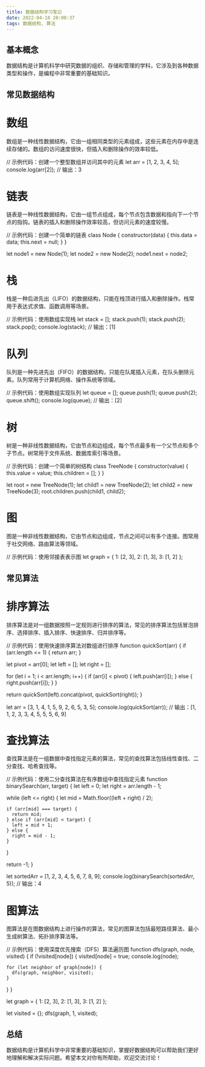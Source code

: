 ```yaml
---
title: 数据结构学习笔记
date: 2022-04-18 20:00:37
tags: 数据结构, 算法
---
```

## 基本概念
数据结构是计算机科学中研究数据的组织、存储和管理的学科，它涉及到各种数据类型和操作，是编程中非常重要的基础知识。

## 常见数据结构
# 数组
数组是一种线性数据结构，它由一组相同类型的元素组成，这些元素在内存中是连续存储的。数组的访问速度很快，但插入和删除操作的效率较低。

// 示例代码：创建一个整型数组并访问其中的元素
let arr = [1, 2, 3, 4, 5];
console.log(arr[2]); // 输出：3
# 链表
链表是一种线性数据结构，它由一组节点组成，每个节点包含数据和指向下一个节点的指钩。链表的插入和删除操作效率较高，但访问元素的速度较慢。

// 示例代码：创建一个简单的链表
class Node {
  constructor(data) {
    this.data = data;
    this.next = null;
  }
}

let node1 = new Node(1);
let node2 = new Node(2);
node1.next = node2;
# 栈
栈是一种后进先出（LIFO）的数据结构，只能在栈顶进行插入和删除操作。栈常用于表达式求值、函数调用等场景。

// 示例代码：使用数组实现栈
let stack = [];
stack.push(1);
stack.push(2);
stack.pop();
console.log(stack); // 输出：[1]
# 队列
队列是一种先进先出（FIFO）的数据结构，只能在队尾插入元素，在队头删除元素。队列常用于计算机网络、操作系统等领域。

// 示例代码：使用数组实现队列
let queue = [];
queue.push(1);
queue.push(2);
queue.shift();
console.log(queue); // 输出：[2]
# 树
树是一种非线性数据结构，它由节点和边组成，每个节点最多有一个父节点和多个子节点。树常用于文件系统、数据库索引等场景。

// 示例代码：创建一个简单的树结构
class TreeNode {
  constructor(value) {
    this.value = value;
    this.children = [];
  }
}

let root = new TreeNode(1);
let child1 = new TreeNode(2);
let child2 = new TreeNode(3);
root.children.push(child1, child2);
# 图
图是一种非线性数据结构，它由节点和边组成，节点之间可以有多个连接。图常用于社交网络、路由算法等领域。

// 示例代码：使用邻接表表示图
let graph = {
  1: [2, 3],
  2: [1, 3],
  3: [1, 2]
};
## 常见算法
# 排序算法
排序算法是对一组数据按照一定规则进行排序的算法，常见的排序算法包括冒泡排序、选择排序、插入排序、快速排序、归并排序等。

// 示例代码：使用快速排序算法对数组进行排序
function quickSort(arr) {
  if (arr.length <= 1) {
    return arr;
  }

  let pivot = arr[0];
  let left = [];
  let right = [];

  for (let i = 1; i < arr.length; i++) {
    if (arr[i] < pivot) {
      left.push(arr[i]);
    } else {
      right.push(arr[i]);
    }
  }

  return quickSort(left).concat(pivot, quickSort(right));
}

let arr = [3, 1, 4, 1, 5, 9, 2, 6, 5, 3, 5];
console.log(quickSort(arr)); // 输出：[1, 1, 2, 3, 3, 4, 5, 5, 5, 6, 9]
# 查找算法
查找算法是在一组数据中查找指定元素的算法，常见的查找算法包括线性查找、二分查找、哈希查找等。

// 示例代码：使用二分查找算法在有序数组中查找指定元素
function binarySearch(arr, target) {
  let left = 0;
  let right = arr.length - 1;

  while (left <= right) {
    let mid = Math.floor((left + right) / 2);

    if (arr[mid] === target) {
      return mid;
    } else if (arr[mid] < target) {
      left = mid + 1;
    } else {
      right = mid - 1;
    }
  }

  return -1;
}

let sortedArr = [1, 2, 3, 4, 5, 6, 7, 8, 9];
console.log(binarySearch(sortedArr, 5)); // 输出：4
# 图算法
图算法是在图数据结构上进行操作的算法，常见的图算法包括最短路径算法、最小生成树算法、拓扑排序算法等。

// 示例代码：使用深度优先搜索（DFS）算法遍历图
function dfs(graph, node, visited) {
  if (!visited[node]) {
    visited[node] = true;
    console.log(node);

    for (let neighbor of graph[node]) {
      dfs(graph, neighbor, visited);
    }
  }
}

let graph = {
  1: [2, 3],
  2: [1, 3],
  3: [1, 2]
};

let visited = {};
dfs(graph, 1, visited);
## 总结
数据结构是计算机科学中非常重要的基础知识，掌握好数据结构可以帮助我们更好地理解和解决实际问题。希望本文对你有所帮助，欢迎交流讨论！